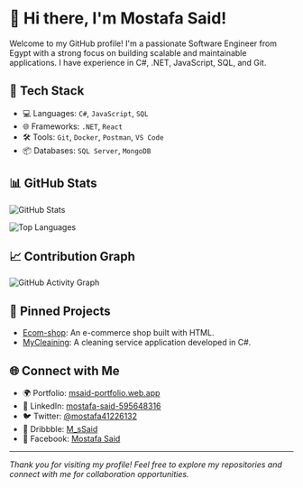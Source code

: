 # 👋 Hi there, I'm Mostafa Said!

Welcome to my GitHub profile! I'm a passionate Software Engineer from Egypt with a strong focus on building scalable and maintainable applications. I have experience in C#, .NET, JavaScript, SQL, and Git.

## 🚀 Tech Stack

- 💻 Languages: `C#`, `JavaScript`, `SQL`
- 🌐 Frameworks: `.NET`, `React`
- 🛠 Tools: `Git`, `Docker`, `Postman`, `VS Code`
- 📦 Databases: `SQL Server`, `MongoDB`

## 📊 GitHub Stats

![GitHub Stats](https://github-readme-stats.vercel.app/api?username=Mostafa-SAID7&show_icons=true&theme=radical&count_private=true)

![Top Languages](https://github-readme-stats.vercel.app/api/top-langs/?username=Mostafa-SAID7&layout=compact&theme=radical)

## 📈 Contribution Graph

![GitHub Activity Graph](https://github-readme-activity-graph.vercel.app/graph?username=Mostafa-SAID7&theme=github-compact)

## 📌 Pinned Projects

- [Ecom-shop](https://github.com/Mostafa-SAID7/Ecom-shop): An e-commerce shop built with HTML.
- [MyCleaining](https://github.com/Mostafa-SAID7/MyCleaining): A cleaning service application developed in C#.

## 🌐 Connect with Me

- 🌍 Portfolio: [msaid-portfolio.web.app](https://msaid-portfolio.web.app/)
- 💼 LinkedIn: [mostafa-said-595648316](https://www.linkedin.com/in/mostafa-said-595648316)
- 🐦 Twitter: [@mostafa41226132](https://twitter.com/mostafa41226132)
- 🎨 Dribbble: [M_sSaid](https://dribbble.com/M_sSaid)
- 📘 Facebook: [Mostafa Said](https://www.facebook.com/profile.php?id=100067794330732)

---

_Thank you for visiting my profile! Feel free to explore my repositories and connect with me for collaboration opportunities._
